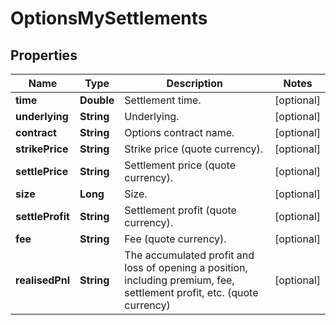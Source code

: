 
# OptionsMySettlements

## Properties

Name | Type | Description | Notes
------------ | ------------- | ------------- | -------------
**time** | **Double** | Settlement time. |  [optional]
**underlying** | **String** | Underlying. |  [optional]
**contract** | **String** | Options contract name. |  [optional]
**strikePrice** | **String** | Strike price (quote currency). |  [optional]
**settlePrice** | **String** | Settlement price (quote currency). |  [optional]
**size** | **Long** | Size. |  [optional]
**settleProfit** | **String** | Settlement profit (quote currency). |  [optional]
**fee** | **String** | Fee (quote currency). |  [optional]
**realisedPnl** | **String** | The accumulated profit and loss of opening a position, including premium, fee, settlement profit, etc. (quote currency) |  [optional]

